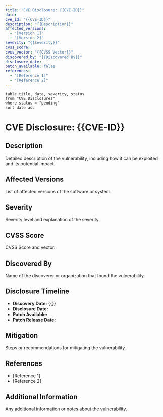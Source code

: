 ```yaml
---
title: "CVE Disclosure: {{CVE-ID}}"
date: 
cve_id: "{{CVE-ID}}"
description: "{{Description}}"
affected_versions:
  - "[Version 1]"
  - "[Version 2]"
severity: "{{Severity}}"
cvss_score: 
cvss_vector: "{{CVSS Vector}}"
discovered_by: "{{Discovered By}}"
disclosure_date: 
patch_available: false
references:
  - "[Reference 1]"
  - "[Reference 2]"
---
```


```dataview
table title, date, severity, status
from "CVE Disclosures"
where status = "pending"
sort date asc
```

# CVE Disclosure: {{CVE-ID}}

## Description
Detailed description of the vulnerability, including how it can be exploited and its potential impact.

## Affected Versions
List of affected versions of the software or system.

## Severity
Severity level and explanation of the severity.

## CVSS Score
CVSS Score and vector.

## Discovered By
Name of the discoverer or organization that found the vulnerability.

## Disclosure Timeline
- **Discovery Date:** {{}}
- **Disclosure Date:** 
- **Patch Available:** 
- **Patch Release Date:** 

## Mitigation
Steps or recommendations for mitigating the vulnerability.

## References
- [Reference 1]
- [Reference 2]

## Additional Information
Any additional information or notes about the vulnerability.